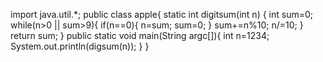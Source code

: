 import java.util.*;
public class apple{
static int digitsum(int n)
{
int sum=0;
while(n>0 || sum>9){
if(n==0){
n=sum;
sum=0;
}
sum+=n%10;
n/=10;
}
return sum;
}
public static void main(String argc[]){
int n=1234;
System.out.println(digsum(n));
}
}



